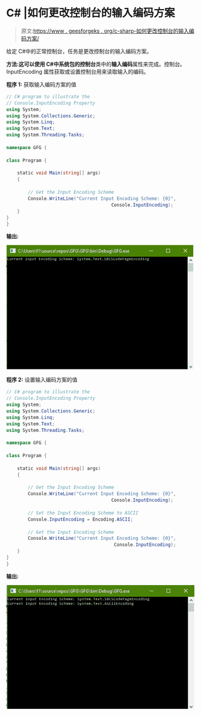 # C# |如何更改控制台的输入编码方案

> 原文:[https://www . geesforgeks . org/c-sharp-如何更改控制台的输入编码方案/](https://www.geeksforgeeks.org/c-sharp-how-to-change-the-input-encoding-scheme-of-the-console/)

给定 C#中的正常控制台，任务是更改控制台的输入编码方案。

**方法:**这可以使用 C#中系统包的**控制台**类中的**输入编码**属性来完成。控制台。InputEncoding 属性获取或设置控制台用来读取输入的编码。

**程序 1:** 获取输入编码方案的值

```cs
// C# program to illustrate the
// Console.InputEncoding Property
using System;
using System.Collections.Generic;
using System.Linq;
using System.Text;
using System.Threading.Tasks;

namespace GFG {

class Program {

    static void Main(string[] args)
    {

        // Get the Input Encoding Scheme
        Console.WriteLine("Current Input Encoding Scheme: {0}",
                                       Console.InputEncoding);
    }
}
}
```

**输出:**

![](img/044ce1a020fa8261b0abb125dc59efbe.png)

**程序 2:** 设置输入编码方案的值

```cs
// C# program to illustrate the
// Console.InputEncoding Property
using System;
using System.Collections.Generic;
using System.Linq;
using System.Text;
using System.Threading.Tasks;

namespace GFG {

class Program {

    static void Main(string[] args)
    {

        // Get the Input Encoding Scheme
        Console.WriteLine("Current Input Encoding Scheme: {0}",
                                       Console.InputEncoding);

        // Set the Input Encoding Scheme to ASCII
        Console.InputEncoding = Encoding.ASCII;

        // Get the Input Encoding Scheme
        Console.WriteLine("Current Input Encoding Scheme: {0}",
                                        Console.InputEncoding);
    }
}
}
```

**输出:**

![](img/ad595c84b74d41f9d122bec29dc0f1b5.png)
